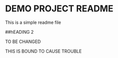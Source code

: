 # DEMO PROJECT README 

This is a simple readme file

##hEADING 2


TO BE CHANGED


THIS IS BOUND TO CAUSE TROUBLE 

